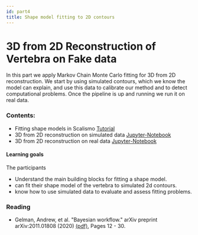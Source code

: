 ```yaml
---
id: part4
title: Shape model fitting to 2D contours
---
```


# 3D from 2D Reconstruction of Vertebra on Fake data

In this part we apply Markov Chain Monte Carlo fitting for 3D from 2D reconstruction. 
We start by using simulated contours, which we know the model can explain, and use this data 
to calibrate our method and to detect computational problems. Once the pipeline is up and running we 
run it on real data. 


### Contents:
* Fitting shape models in Scalismo [Tutorial](../TODO)
* 3D from 2D reconstruction on simulated data [Jupyter-Notebook](../TODO)
* 3D from 2D reconstruction on real data [Jupyter-Notebook](../TODO)


#### Learning goals

The participants

* Understand the main building blocks for fitting a shape model.
* can fit their shape model of the vertebra to simulated 2d contours.
* know how to use simulated data to evaluate and assess fitting problems.


### Reading

- Gelman, Andrew, et al. "Bayesian workflow." arXiv preprint arXiv:2011.01808 (2020) [(pdf)](https://arxiv.org/abs/2011.01808), Pages 12 - 30. 
